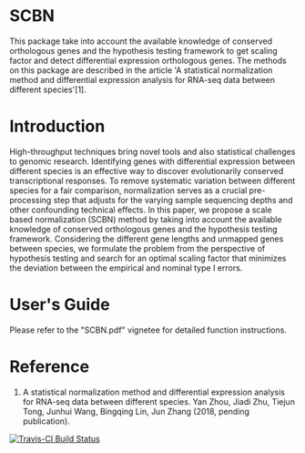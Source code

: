 # SCBN
This package take into account the available knowledge of conserved orthologous 
genes and the hypothesis testing framework to get scaling factor and detect differential
expression orthologous genes. The methods on this package are described 
in the article 'A statistical normalization method and differential expression
analysis for RNA-seq data between different species'[1]. 

# Introduction
High-throughput techniques bring novel tools and also statistical challenges to genomic
research. Identifying genes with differential expression between different species is an
effective way to discover evolutionarily conserved transcriptional responses. To remove
systematic variation between different species for a fair comparison, normalization
serves as a crucial pre-processing step that adjusts for the varying sample sequencing
depths and other confounding technical effects.
In this paper, we propose a scale based normalization (SCBN) method by taking
into account the available knowledge of conserved orthologous genes and the hypothesis
testing framework. Considering the different gene lengths and unmapped genes between
species, we formulate the problem from the perspective of hypothesis testing and search
for an optimal scaling factor that minimizes the deviation between the empirical and
nominal type I errors. 

# User's Guide
Please refer to the "SCBN.pdf" vignetee for detailed function 
instructions.

# Reference
1. A statistical normalization method and differential expression analysis for 
RNA-seq data between different species. Yan Zhou, Jiadi Zhu, Tiejun Tong, 
Junhui Wang, Bingqing Lin, Jun Zhang (2018, pending publication).

[![Travis-CI Build Status](https://travis-ci.org/FocusPaka/SIMD.svg?branch=master)](https://travis-ci.org/FocusPaka/SIMD)
